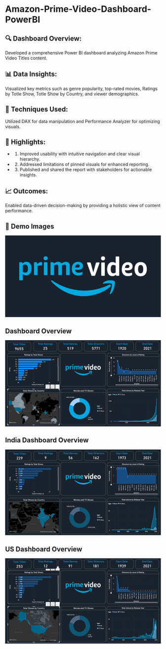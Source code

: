 # Amazon-Prime-Video-Dashboard-PowerBI

## 🔍 Dashboard Overview: 
Developed a comprehensive Power BI dashboard analyzing Amazon Prime Video Titles content.

## 📊 Data Insights: 
Visualized key metrics such as genre popularity, top-rated movies, Ratings by Totle Show, Totle Show by Country, and viewer demographics.

## 🔧 Techniques Used: 
Utilized DAX for data manipulation and Performance Analyzer for optimizing visuals.

## 🌟 Highlights:
- 1. Improved usability with intuitive navigation and clear visual hierarchy.
- 2. Addressed limitations of pinned visuals for enhanced reporting.
- 3. Published and shared the report with stakeholders for actionable insights.

## 📈 Outcomes: 
Enabled data-driven decision-making by providing a holistic view of content performance.

## 📸 Demo Images
![Prime Video](https://github.com/aakashmohole/Amazon-Prime-Video-Dashboard-PowerBI/blob/main/Prime%20video%20logo.png)

## Dashboard Overview
![Overview](https://github.com/aakashmohole/Amazon-Prime-Video-Dashboard-PowerBI/blob/main/img1.png)

## India Dashboard Overview
![india](https://github.com/aakashmohole/Amazon-Prime-Video-Dashboard-PowerBI/blob/main/ind.png)

## US Dashboard Overview
![US](https://github.com/aakashmohole/Amazon-Prime-Video-Dashboard-PowerBI/blob/main/US.png)
